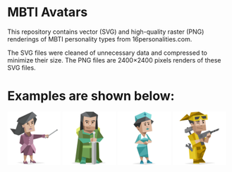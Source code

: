 # MBTI Avatars
This repository contains vector (SVG) and high-quality raster (PNG) renderings of MBTI personality types from 16personalities.com.

The SVG files were cleaned of unnecessary data and compressed to minimize their size.
The PNG files are 2400×2400 pixels renders of these SVG files.

# Examples are shown below:
<p float="left">
  <img src="/png/ENTJ.png" width="24%" />
  <img src="/png/ENFJ.png" width="24%" /> 
  <img src="/png/ISFJ.png" width="24%" />
  <img src="/png/ISTP.png" width="24%" />
</p>
